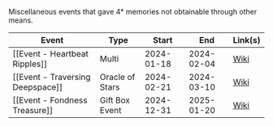 Miscellaneous events that gave 4* memories not obtainable through other means.

| Event                            | Type            | Start      | End        | Link(s)                                                             |
| -------------------------------- | --------------- | ---------- | ---------- | ------------------------------------------------------------------- |
| [[Event - Heartbeat Ripples]]    | Multi           | 2024-01-18 | 2024-02-04 | [Wiki](https://lads.wiki/wiki/Blossom_Escape?action=edit&redlink=1) |
| [[Event - Traversing Deepspace]] | Oracle of Stars | 2024-02-21 | 2024-03-10 | [Wiki](https://lads.wiki/wiki/Traversing_Deepspace)                 |
| [[Event - Fondness Treasure]]    | Gift Box Event  | 2024-12-31 | 2025-01-20 | [Wiki](https://lads.wiki/wiki/Fondness_Treasure)                    |
